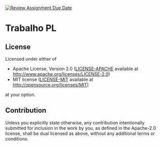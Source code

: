 [![Review Assignment Due Date](https://classroom.github.com/assets/deadline-readme-button-24ddc0f5d75046c5622901739e7c5dd533143b0c8e959d652212380cedb1ea36.svg)](https://classroom.github.com/a/lID0UNno)
# Trabalho PL

## License

Licensed under either of

 * Apache License, Version 2.0
   ([LICENSE-APACHE](LICENSE-APACHE) available at http://www.apache.org/licenses/LICENSE-2.0)
 * MIT license
   ([LICENSE-MIT](LICENSE-MIT) available at http://opensource.org/licenses/MIT)

at your option.

## Contribution

Unless you explicitly state otherwise, any contribution intentionally submitted
for inclusion in the work by you, as defined in the Apache-2.0 license, shall be
dual licensed as above, without any additional terms or conditions.

